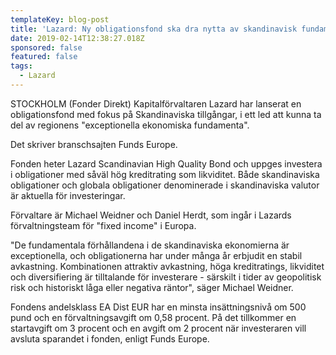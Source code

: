 ```yaml
---
templateKey: blog-post
title: 'Lazard: Ny obligationsfond ska dra nytta av skandinavisk fundamenta'
date: 2019-02-14T12:38:27.018Z
sponsored: false
featured: false
tags:
  - Lazard
---
```

STOCKHOLM (Fonder Direkt) Kapitalförvaltaren Lazard har lanserat en obligationsfond med fokus på Skandinaviska tillgångar, i ett led att kunna ta del av regionens "exceptionella ekonomiska fundamenta".

Det skriver branschsajten Funds Europe.

Fonden heter Lazard Scandinavian High Quality Bond och uppges investera i obligationer med såväl hög kreditrating som likviditet. Både skandinaviska obligationer och globala obligationer denominerade i skandinaviska valutor är aktuella för investeringar.

Förvaltare är Michael Weidner och Daniel Herdt, som ingår i Lazards förvaltningsteam för "fixed income" i Europa.

"De fundamentala förhållandena i de skandinaviska ekonomierna är exceptionella, och obligationerna har under många år erbjudit en stabil avkastning. Kombinationen attraktiv avkastning, höga kreditratings, likviditet och diversifiering är tilltalande för investerare - särskilt i tider av geopolitisk risk och historiskt låga eller negativa räntor", säger Michael Weidner.

Fondens andelsklass EA Dist EUR har en minsta insättningsnivå om 500 pund och en förvaltningsavgift om 0,58 procent. På det tillkommer en startavgift om 3 procent och en avgift om 2 procent när investeraren vill avsluta sparandet i fonden, enligt Funds Europe.
